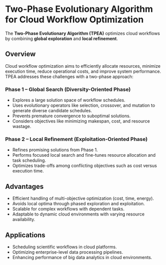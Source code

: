# Two-Phase Evolutionary Algorithm for Cloud Workflow Optimization

The **Two-Phase Evolutionary Algorithm (TPEA)** optimizes cloud workflows by combining **global exploration** and **local refinement**.

## Overview

Cloud workflow optimization aims to efficiently allocate resources, minimize execution time, reduce operational costs, and improve system performance. TPEA addresses these challenges with a two-phase approach:

### Phase 1 – Global Search (Diversity-Oriented Phase)
- Explores a large solution space of workflow schedules.
- Uses evolutionary operators like selection, crossover, and mutation to generate diverse candidate schedules.
- Prevents premature convergence to suboptimal solutions.
- Considers objectives like minimizing makespan, cost, and resource wastage.

### Phase 2 – Local Refinement (Exploitation-Oriented Phase)
- Refines promising solutions from Phase 1.
- Performs focused local search and fine-tunes resource allocation and task scheduling.
- Optimizes trade-offs among conflicting objectives such as cost versus execution time.

## Advantages
- Efficient handling of multi-objective optimization (cost, time, energy).  
- Avoids local optima through phased exploration and exploitation.  
- Scalable for complex workflows with dependent tasks.  
- Adaptable to dynamic cloud environments with varying resource availability.  

## Applications
- Scheduling scientific workflows in cloud platforms.  
- Optimizing enterprise-level data processing pipelines.  
- Enhancing performance of big data analytics in cloud environments.
